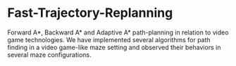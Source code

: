 # Fast-Trajectory-Replanning
Forward A*, Backward A* and Adaptive A* path-planning in relation to video game technologies. We have implemented several algorithms for path finding in a video game-like maze setting and observed their behaviors in several maze configurations.

